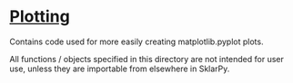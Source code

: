 # <u> Plotting </u>

Contains code used for more easily creating matplotlib.pyplot plots.

All functions / objects specified in this directory are not intended for user use, 
unless they are importable from elsewhere in SklarPy. 